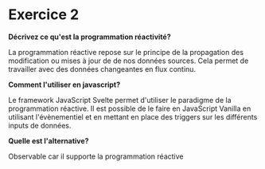 # Exercice 2

**Décrivez ce qu'est la programmation réactivité?**

La programmation réactive repose sur le principe de la propagation des modification ou mises à jour de de nos données sources. Cela permet de travailler avec des données changeantes en flux continu.



**Comment l'utiliser en javascript?**

Le framework JavaScript Svelte permet d'utiliser le paradigme de la programmation réactive. Il est possible de le faire en JavaScript Vanilla en utilisant l'évènementiel  et en mettant en place des triggers sur les différents inputs de données.



**Quelle est l'alternative?**

Observable car il supporte la programmation réactive